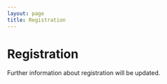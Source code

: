```yaml
---
layout: page
title: Registration
---
```


# Registration

Further information about registration will be updated.

<!--
Registration during the conference will be **$40 for students**, **$75 for recent graduates** and **$120 for non-(students/recent graduates)**. Up to the day before the conference, pre-registration is available online at **$35 for students**, **$70 for recent graduates** and **$110 for non-(students/recent graduates)**. Optionally, you may also attend our Saturday night banquet and traditional CLS karaoke party for **an additional $20**. Payment will take place on-site, regardless of pre-registration status.
-->

<!-- Click [here](https://docs.google.com/forms/d/e/1FAIpQLScJfCgEXLjLABN2DM_ncL1Z-xqnfKli0l8giGjyS7F2Rn8ayA/viewform) for pre-registration! -->


<!-- <iframe
src="https://docs.google.com/forms/d/e/1FAIpQLScJfCgEXLjLABN2DM_ncL1Z-xqnfKli0l8giGjyS7F2Rn8ayA/viewform"
width="760"
height="300"
frameborder="0"
marginheight="0"
marginwidth="0">
Loading...
</iframe> -->
